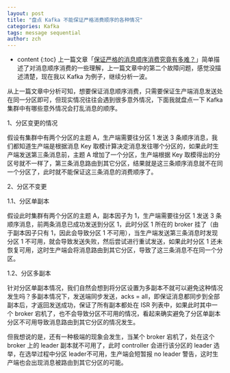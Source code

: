 ```yaml
---
layout: post
title: "盘点 Kafka 不能保证严格消费顺序的各种情况"
categories: Kafka
tags: message sequential
author: zch
---
```


* content
{:toc}
上一篇文章「[保证严格的消息顺序消费究竟有多难？](https://mp.weixin.qq.com/s/kanPIV58hwe5R3BUmxe8NQ)」简单描述了对消息顺序消费的一些理解，上一篇文章中的第二个故障问题，感觉没描述清楚，现在我以 Kafka 为例子，继续分析一波。





 从上一篇文章中分析可知，想要保证消息顺序消费，只需要保证生产端消息发送处在同一分区即可，但现实情况往往会遇到很多意外情况，下面我就盘点一下 Kafka 集群中有哪些意外情况会打乱消息的顺序。

1、分区变更的情况

假设有集群中有两个分区的主题 A，生产端需要往分区 1 发送 3 条顺序消息，我们都知道生产端是根据消息 Key 取模计算决定消息发往哪个分区的，如果此时生产端发送第三条消息前，主题 A 增加了一个分区，生产端根据 Key 取模得出的分区号就不一样了，第三条消息路由到其它分区，结果就是这三条顺序消息就不在同一个分区了，此时就不能保证这三条消息的消费顺序了。

2、分区不变更

1.1、分区单副本

假设此时集群有两个分区的主题 A，副本因子为 1，生产端需要往分区 1 发送 3 条顺序消息，前两条消息已成功发送到分区 1，此时分区 1 所在的 broker 挂了（由于副本因子只有 1，因此会导致分区 1 不可用），当生产端发送第三条消息时发现分区 1 不可用，就会导致发送失败，然后尝试进行重试发送，如果此时分区 1 还未恢复可用，这时生产端会将消息路由到其它分区，导致了这三条消息不在同一个分区。

1.2、分区多副本

针对分区单副本情况，我们自然会想到将分区设置为多副本不就可以避免这种情况发生吗？多副本情况下，发送端同步发送，acks = all，即保证消息都同步到全部副本后，才返回发送成功，保证了所有副本都处在 ISR 列表中，如果此时其中一个 broker 宕机了，也不会导致分区不可用的情况，看起来确实避免了分区单副本分区不可用导致消息路由到其它分区的情况发生。

但我想说的是，还有一种极端的现象会发生，当某个 broker 宕机了，处在这个 broker 上的 leader 副本就不可用了，此时 controller 会进行该分区的 leader 选举，在选举过程中分区 leader不可用，生产端会短暂报 no leader 警告，这时生产端也会出现消息被路由到其它分区的可能。





